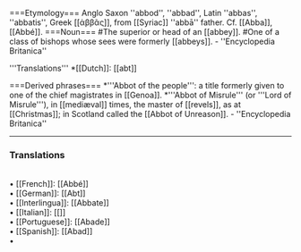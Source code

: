 ===Etymology===
Anglo Saxon ''abbod'', ''abbad'', Latin ''abbas'', ''abbatis'', Greek [[&#7936;&beta;&beta;&alpha;&#834;&#962;]], from [[Syriac]] ''abb&#257;'' father. Cf. [[Abba]], [[Abbé]].
===Noun===
#The superior or head of an [[abbey]].
#One of a class of bishops whose sees were formerly [[abbeys]]. - ''Encyclopedia Britanica''

'''Translations'''
*[[Dutch]]: [[abt]]

===Derived phrases===
*'''Abbot of the people''': a title formerly given to one of the chief magistrates in [[Genoa]]. 
*'''Abbot of Misrule''' (or '''Lord of Misrule'''), in [[mediæval]] times, the master of [[revels]], as at [[Christmas]]; in Scotland called the [[Abbot of Unreason]]. - ''Encyclopedia Britanica''

<HR> <P> <H3>Translations</H3><BR>• [[French]]: [[Abbé]]<BR>• [[German]]: [[Abt]]<BR>• [[Interlingua]]: [[Abbate]]<BR>• [[Italian]]: [[]]<BR>• [[Portuguese]]: [[Abade]]<BR>• [[Spanish]]: [[Abad]]<BR>•